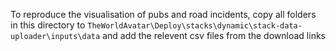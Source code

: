 To reproduce the visualisation of pubs and road incidents, copy all folders in this directory to `TheWorldAvatar\Deploy\stacks\dynamic\stack-data-uploader\inputs\data` and add the relevent csv files from the download links